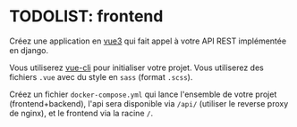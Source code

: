 # TODOLIST: frontend

Créez une application en [vue3](https://v3.vuejs.org) qui fait appel à votre API REST
implémentée en django.

Vous utiliserez [vue-cli](https://cli.vuejs.org) pour initialiser votre projet. Vous
utiliserez des fichiers `.vue` avec du style en `sass` (format
`.scss`).

Créez un fichier `docker-compose.yml` qui lance l'ensemble de votre
projet (frontend+backend), l'api sera disponible via `/api/` (utiliser
le reverse proxy de nginx), et le frontend via la racine `/`.
